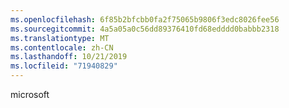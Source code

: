 ```yaml
---
ms.openlocfilehash: 6f85b2bfcbb0fa2f75065b9806f3edc8026fee56
ms.sourcegitcommit: 4a5a05a0c56dd89376410fd68edddd0babbb2318
ms.translationtype: MT
ms.contentlocale: zh-CN
ms.lasthandoff: 10/21/2019
ms.locfileid: "71940829"
---
```

microsoft